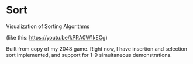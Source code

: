 # Sort
Visualization of Sorting Algorithms

(like this: https://youtu.be/kPRA0W1kECg)

Built from copy of my 2048 game. Right now, I have insertion and selection sort implemented, and support for 1-9 simultaneous demonstrations.
